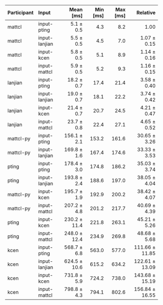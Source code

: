 | Participant | Input | Mean [ms] | Min [ms] | Max [ms] | Relative |
|:---|:---|---:|---:|---:|---:|
| mattcl | input-pting | 5.1 ± 0.5 | 4.3 | 8.2 | 1.00 |
| mattcl | input-lanjian | 5.5 ± 0.5 | 4.5 | 7.0 | 1.07 ± 0.15 |
| mattcl | input-kcen | 5.8 ± 0.5 | 5.1 | 8.9 | 1.14 ± 0.16 |
| mattcl | input-mattcl | 5.9 ± 0.5 | 5.2 | 9.3 | 1.16 ± 0.15 |
| lanjian | input-pting | 18.2 ± 0.7 | 17.4 | 21.4 | 3.58 ± 0.40 |
| lanjian | input-lanjian | 19.0 ± 0.7 | 18.1 | 22.2 | 3.74 ± 0.42 |
| lanjian | input-kcen | 21.4 ± 0.7 | 20.7 | 24.5 | 4.21 ± 0.47 |
| lanjian | input-mattcl | 23.7 ± 0.8 | 22.4 | 27.1 | 4.65 ± 0.52 |
| mattcl-py | input-pting | 156.1 ± 2.1 | 153.2 | 161.6 | 30.65 ± 3.26 |
| mattcl-py | input-lanjian | 169.8 ± 1.6 | 167.4 | 174.6 | 33.33 ± 3.53 |
| pting | input-pting | 178.4 ± 3.0 | 174.8 | 186.2 | 35.03 ± 3.74 |
| pting | input-lanjian | 193.8 ± 2.4 | 188.6 | 197.0 | 38.05 ± 4.04 |
| mattcl-py | input-kcen | 195.7 ± 1.9 | 192.9 | 200.2 | 38.42 ± 4.07 |
| mattcl-py | input-mattcl | 207.2 ± 4.8 | 201.2 | 217.7 | 40.69 ± 4.39 |
| pting | input-kcen | 230.2 ± 11.4 | 221.8 | 263.1 | 45.21 ± 5.26 |
| pting | input-mattcl | 248.0 ± 12.4 | 234.9 | 269.8 | 48.68 ± 5.68 |
| kcen | input-pting | 568.7 ± 6.8 | 563.0 | 577.0 | 111.66 ± 11.85 |
| kcen | input-lanjian | 624.5 ± 10.6 | 615.2 | 634.2 | 122.61 ± 13.09 |
| kcen | input-kcen | 731.8 ± 5.9 | 724.2 | 738.0 | 143.68 ± 15.19 |
| kcen | input-mattcl | 798.8 ± 4.3 | 794.1 | 802.6 | 156.84 ± 16.55 |

